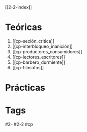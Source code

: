 [[2-2-index]]
# Teóricas
1. [[cp-seción_critica]]
2. [[cp-interbloqueo_inanición]]
3. [[cp-productores_consumidores]]
4. [[cp-lectores_escritores]]
5. [[cp-barbero_durmiente]]
6. [[cp-filósofos]]
# Prácticas
# Tags
#2-
#2-2
#cp